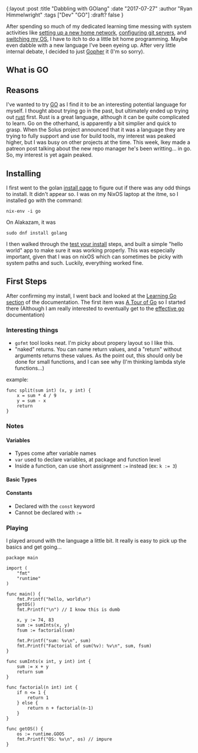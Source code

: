 {:layout :post
:title  "Dabbling with GOlang"
:date "2017-07-27"
:author "Ryan Himmelwright"
:tags ["Dev" "GO"]
:draft? false
}

After spending so much of my dedicated learning time messing with system activities like [setting up a new home network](../issues-setting-up-ubiquiti-network/), [configuring git servers](../creating-a-git-remote/), and [switching my OS](../solus-to-fedora/), I have to itch to do a little bit home programming. Maybe even dabble with a new language I've been eyeing up. After very little internal debate, I decided to just [Gopher](https://golang.org) it (I'm so sorry).

<!-- more -->

## What is GO


## Reasons
I've wanted to try [GO](https://golang.org/) as I find it to be an interesting potential language for myself. I thought about trying go in the past, but ultimately ended up trying out [rust](https://www.rust-lang.org/en-US/) first. Rust is a great language, although it can be quite complicated to learn. Go on the otherhand, is apparently a bit simplier and quick to grasp. When the Solus project announced that it was a language they are trying to fully support and use for build tools, my interest was peaked higher, but I was busy on other projects at the time. This week, Ikey made a patreon post talking about the new repo manager he's been writting... in go. So, my interest is yet again peaked.

## Installing
I first went to the golan [install page](https://golang.org/doc/install) to figure out if there was any odd things to install. It didn't appear so. I was on my NixOS laptop at the itme, so I installed go with the command: 

```
nix-env -i go
```

On Alakazam, it was

```
sudo dnf install golang
```

I then walked through the [test your install](https://golang.org/doc/install#testing) steps, and built a simple "hello world" app to make sure it was working properly. This was especially important, given that I was on nixOS which can sometimes be picky with system paths and such. Luckily, everything worked fine.


## First Steps
After confirming my install, I went back and looked at the [Learning Go section](https://golang.org/doc/#learning) of the documentation. The first item was [A Tour of Go](https://tour.golang.org/welcome/1) so I started there (Although I am really interested to eventually get to the [effective go](https://golang.org/doc/effective_go.html) documentation)


### Interesting things
- `gofmt` tool looks neat. I'm picky about propery layout so I like this.
- "naked" returns. You can name return values, and a "return" without arguments returns these values. As the point out, this should only be done for small functions, and I can see why (I'm thinking lambda style functions...)

example:
```
func split(sum int) (x, y int) {
	x = sum * 4 / 9
	y = sum - x
	return
}
```
### Notes
#### Variables
- Types come after variable names
- `var` used to declare variables, at package and function level
- Inside a function, can use short assignment `:=` instead (ex: `k := 3`)

#### Basic Types


#### Constants
- Declared with the `const` keyword
- Cannot be declared with `:=`

### Playing
I played around with the language a little bit. It really is easy to pick up the basics and get going...

```
package main

import (
	"fmt"
	"runtime"
)

func main() {
	fmt.Printf("hello, world\n")
	getOS()
	fmt.Printf("\n") // I know this is dumb

	x, y := 74, 83
	sum := sumInts(x, y)
	fsum := factorial(sum)

	fmt.Printf("sum: %v\n", sum)
	fmt.Printf("Factorial of sum(%v): %v\n", sum, fsum)
}

func sumInts(x int, y int) int {
	sum := x + y
	return sum
}

func factorial(n int) int {
	if n <= 1 {
		return 1
	} else {
		return n + factorial(n-1)
	}
}

func getOS() {
	os := runtime.GOOS
	fmt.Printf("OS: %v\n", os) // impure
}

```
